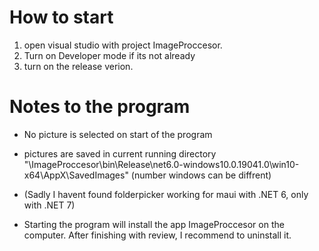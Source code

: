 # How to start
1. open visual studio with project ImageProccesor.
2. Turn on Developer mode if its not already
3. turn on the release verion.
# Notes to the program
* No picture is selected on start of the program
* pictures are saved in current running directory "\ImageProccesor\bin\Release\net6.0-windows10.0.19041.0\win10-x64\AppX\SavedImages" (number windows can be diffrent) 
* (Sadly I havent found folderpicker working for maui with .NET 6, only with .NET 7)
 
* Starting the program will install the app ImageProccesor on the computer. After finishing with review, I recommend to uninstall it. 
